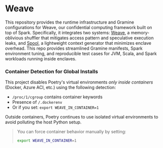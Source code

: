 # Weave

This repository provides the runtime infrastructure and Gramine configurations for Weave, our confidential computing framework built on top of Spark. Specifically, it integrates two systems: [Weave](https://github.com/MattSlm/spark-weave-shuffle), a memory-oblivious shuffler that mitigates access pattern and speculative execution leaks, and [Spool](https://github.com/MattSlm/spark-spool), a lightweight context generator that minimizes enclave overhead. This repo provides streamlined Gramine manifests, Spark environment tuning, and reproducible test cases for JVM, Scala, and Spark workloads running inside enclaves.

### Container Detection for Global Installs

This project disables Poetry's virtual environments *only inside containers* (Docker, Azure ACI, etc.) using the following detection:

- `/proc/1/cgroup` contains container keywords
- Presence of `/.dockerenv`
- Or if you set: `export WEAVE_IN_CONTAINER=1`

Outside containers, Poetry continues to use isolated virtual environments to avoid polluting the host Python setup.

> You can force container behavior manually by setting:
> ```bash
> export WEAVE_IN_CONTAINER=1
> ```
